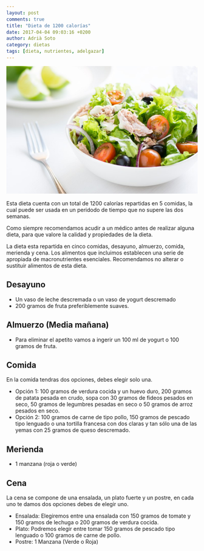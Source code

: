 ```yaml
---
layout: post
comments: true
title: "Dieta de 1200 calorías"
date: 2017-04-04 09:03:16 +0200
author: Adrià Soto
category: dietas
tags: [dieta, nutrientes, adelgazar]
---
```

![Dieta de 1200 calorías](/img/dieta-de-1200-calorias.jpg)

Esta dieta cuenta con un total de 1200 calorías repartidas en 5 comidas, la 
cual puede ser usada en un peridodo de tiempo que no supere las dos semanas.

Como siempre recomendamos acudir a un médico antes de realizar alguna dieta, 
para que valore la calidad y propiedades de la dieta.

<!--excerpt-->

La dieta esta repartida en cinco comidas, desayuno, almuerzo, comida, merienda 
y cena. Los alimentos que incluimos establecen una serie de apropiada de 
macronutrientes esenciales. Recomendamos no alterar o sustituir alimentos de 
esta dieta.

## Desayuno

* Un vaso de leche descremada o un vaso de yogurt descremado
* 200 gramos de fruta preferiblemente suaves.

## Almuerzo (Media mañana)

* Para eliminar el apetito vamos a ingerir un 100 ml de yogurt o 100 gramos de fruta.

## Comida

En la comida tendras dos opciones, debes elegir solo una.

* Opción 1: 100 gramos de verdura cocida y un huevo duro, 200 gramos de patata pesada 
en crudo, sopa con 30 gramos de fideos pesados en seco, 50 gramos de legumbres pesadas 
en seco o 50 gramos de arroz pesados en seco.
* Opción 2: 100 gramos de carne de tipo pollo, 150 gramos de pescado tipo lenguado o 
una tortilla francesa con dos claras y tan sólo una de las yemas con 25 gramos de queso 
descremado.

## Merienda

* 1 manzana (roja o verde)

## Cena

La cena se compone de una ensalada, un plato fuerte y un postre, en cada uno te damos dos 
opciones debes de elegir uno.

* Ensalada: Elegiremos entre una ensalada con 150 gramos de tomate y 150 gramos de lechuga o 
200 gramos de verdura cocida.
* Plato: Podremos elegir entre tomar 150 gramos de pescado tipo lenguado o 100 gramos de carne 
de pollo.
* Postre: 1 Manzana (Verde o Roja)
